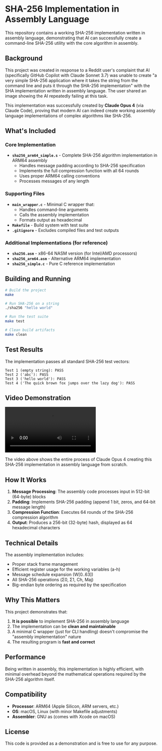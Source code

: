 # SHA-256 Implementation in Assembly Language

This repository contains a working SHA-256 implementation written in assembly language, demonstrating that AI can successfully create a command-line SHA-256 utility with the core algorithm in assembly.

## Background

This project was created in response to a Reddit user's complaint that AI (specifically GitHub Copilot with Claude Sonnet 3.7) was unable to create "a very simple SHA-256 application where it takes the string from the command line and puts it through the SHA-256 implementation" with the SHA implementation written in assembly language. The user shared an image showing the AI repeatedly failing at this task.

This implementation was successfully created by **Claude Opus 4** (via Claude Code), proving that modern AI can indeed create working assembly language implementations of complex algorithms like SHA-256.

## What's Included

### Core Implementation
- **`sha256_arm64_simple.s`** - Complete SHA-256 algorithm implementation in ARM64 assembly
  - Handles message padding according to SHA-256 specification
  - Implements the full compression function with all 64 rounds
  - Uses proper ARM64 calling conventions
  - Processes messages of any length

### Supporting Files
- **`main_wrapper.c`** - Minimal C wrapper that:
  - Handles command-line arguments
  - Calls the assembly implementation
  - Formats output as hexadecimal
- **`Makefile`** - Build system with test suite
- **`.gitignore`** - Excludes compiled files and test outputs

### Additional Implementations (for reference)
- **`sha256.asm`** - x86-64 NASM version (for Intel/AMD processors)
- **`sha256_arm64.asm`** - Alternative ARM64 implementation
- **`sha256_simple.c`** - Pure C reference implementation

## Building and Running

```bash
# Build the project
make

# Run SHA-256 on a string
./sha256 "hello world"

# Run the test suite
make test

# Clean build artifacts
make clean
```

## Test Results

The implementation passes all standard SHA-256 test vectors:

```
Test 1 (empty string): PASS
Test 2 ('abc'): PASS
Test 3 ('hello world'): PASS
Test 4 ('The quick brown fox jumps over the lazy dog'): PASS
```

## Video Demonstration

![SHA-256 Assembly Implementation Demo](ClaudeCode_SHA256_ASM.mp4)

The video above shows the entire process of Claude Opus 4 creating this SHA-256 implementation in assembly language from scratch.

## How It Works

1. **Message Processing**: The assembly code processes input in 512-bit (64-byte) blocks
2. **Padding**: Implements SHA-256 padding (append 1 bit, zeros, and 64-bit message length)
3. **Compression Function**: Executes 64 rounds of the SHA-256 compression algorithm
4. **Output**: Produces a 256-bit (32-byte) hash, displayed as 64 hexadecimal characters

## Technical Details

The assembly implementation includes:
- Proper stack frame management
- Efficient register usage for the working variables (a-h)
- Message schedule expansion (W[0..63])
- All SHA-256 operations (Σ0, Σ1, Ch, Maj)
- Big-endian byte ordering as required by the specification

## Why This Matters

This project demonstrates that:
1. **It is possible** to implement SHA-256 in assembly language
2. The implementation can be **clean and maintainable**
3. A minimal C wrapper (just for CLI handling) doesn't compromise the "assembly implementation" nature
4. The resulting program is **fast and correct**

## Performance

Being written in assembly, this implementation is highly efficient, with minimal overhead beyond the mathematical operations required by the SHA-256 algorithm itself.

## Compatibility

- **Processor**: ARM64 (Apple Silicon, ARM servers, etc.)
- **OS**: macOS, Linux (with minor Makefile adjustments)
- **Assembler**: GNU as (comes with Xcode on macOS)

## License

This code is provided as a demonstration and is free to use for any purpose.
